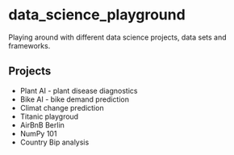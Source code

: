 # data_science_playground
Playing around with different data science projects, data sets and frameworks.
## Projects
- Plant AI - plant disease diagnostics
- Bike AI - bike demand prediction
- Climat change prediction
- Titanic playgroud
- AirBnB Berlin
- NumPy 101
- Country Bip analysis
